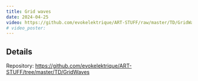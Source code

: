 ```yaml
---
title: Grid waves
date: 2024-04-25
video: https://github.com/evokelektrique/ART-STUFF/raw/master/TD/GridWaves/Exports/Tdmovieout.8.mp4
# video_poster: 
---
```


## Details

Repository: <https://github.com/evokelektrique/ART-STUFF/tree/master/TD/GridWaves>
